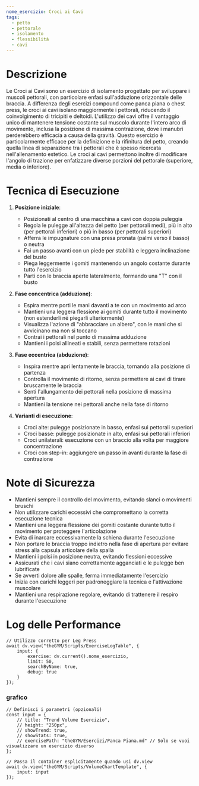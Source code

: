 ```yaml
---
nome_esercizio: Croci ai Cavi
tags:
  - petto
  - pettorale
  - isolamento
  - flessibilità
  - cavi
---
```


# Descrizione

Le Croci ai Cavi sono un esercizio di isolamento progettato per sviluppare i muscoli pettorali, con particolare enfasi sull'adduzione orizzontale delle braccia. A differenza degli esercizi compound come panca piana o chest press, le croci ai cavi isolano maggiormente i pettorali, riducendo il coinvolgimento di tricipiti e deltoidi. L'utilizzo dei cavi offre il vantaggio unico di mantenere tensione costante sul muscolo durante l'intero arco di movimento, inclusa la posizione di massima contrazione, dove i manubri perderebbero efficacia a causa della gravità. Questo esercizio è particolarmente efficace per la definizione e la rifinitura del petto, creando quella linea di separazione tra i pettorali che è spesso ricercata nell'allenamento estetico. Le croci ai cavi permettono inoltre di modificare l'angolo di trazione per enfatizzare diverse porzioni del pettorale (superiore, media o inferiore).

# Tecnica di Esecuzione

1. **Posizione iniziale**:

   - Posizionati al centro di una macchina a cavi con doppia puleggia
   - Regola le pulegge all'altezza del petto (per pettorali medi), più in alto (per pettorali inferiori) o più in basso (per pettorali superiori)
   - Afferra le impugnature con una presa pronata (palmi verso il basso) o neutra
   - Fai un passo avanti con un piede per stabilità e leggera inclinazione del busto
   - Piega leggermente i gomiti mantenendo un angolo costante durante tutto l'esercizio
   - Parti con le braccia aperte lateralmente, formando una "T" con il busto

2. **Fase concentrica (adduzione)**:

   - Espira mentre porti le mani davanti a te con un movimento ad arco
   - Mantieni una leggera flessione ai gomiti durante tutto il movimento (non estenderli né piegarli ulteriormente)
   - Visualizza l'azione di "abbracciare un albero", con le mani che si avvicinano ma non si toccano
   - Contrai i pettorali nel punto di massima adduzione
   - Mantieni i polsi allineati e stabili, senza permettere rotazioni

3. **Fase eccentrica (abduzione)**:

   - Inspira mentre apri lentamente le braccia, tornando alla posizione di partenza
   - Controlla il movimento di ritorno, senza permettere ai cavi di tirare bruscamente le braccia
   - Senti l'allungamento dei pettorali nella posizione di massima apertura
   - Mantieni la tensione nei pettorali anche nella fase di ritorno

4. **Varianti di esecuzione**:
   - Croci alte: pulegge posizionate in basso, enfasi sui pettorali superiori
   - Croci basse: pulegge posizionate in alto, enfasi sui pettorali inferiori
   - Croci unilaterali: esecuzione con un braccio alla volta per maggiore concentrazione
   - Croci con step-in: aggiungere un passo in avanti durante la fase di contrazione

# Note di Sicurezza

- Mantieni sempre il controllo del movimento, evitando slanci o movimenti bruschi
- Non utilizzare carichi eccessivi che compromettano la corretta esecuzione tecnica
- Mantieni una leggera flessione dei gomiti costante durante tutto il movimento per proteggere l'articolazione
- Evita di inarcare eccessivamente la schiena durante l'esecuzione
- Non portare le braccia troppo indietro nella fase di apertura per evitare stress alla capsula articolare della spalla
- Mantieni i polsi in posizione neutra, evitando flessioni eccessive
- Assicurati che i cavi siano correttamente agganciati e le pulegge ben lubrificate
- Se avverti dolore alle spalle, ferma immediatamente l'esercizio
- Inizia con carichi leggeri per padroneggiare la tecnica e l'attivazione muscolare
- Mantieni una respirazione regolare, evitando di trattenere il respiro durante l'esecuzione

# Log delle Performance

```dataviewjs
// Utilizzo corretto per Leg Press
await dv.view("theGYM/Scripts/ExerciseLogTable", {
    input: {
        exercise: dv.current().nome_esercizio,
        limit: 50,
        searchByName: true,
        debug: true
    }
});
```

### grafico

```dataviewjs
// Definisci i parametri (opzionali)
const input = {
    // title: "Trend Volume Esercizio",
    // height: "250px",
    // showTrend: true,
    // showStats: true,
    // exercisePath: "theGYM/Esercizi/Panca Piana.md" // Solo se vuoi visualizzare un esercizio diverso
};

// Passa il container esplicitamente quando usi dv.view
await dv.view("theGYM/Scripts/VolumeChartTemplate", {
    input: input
});
```
